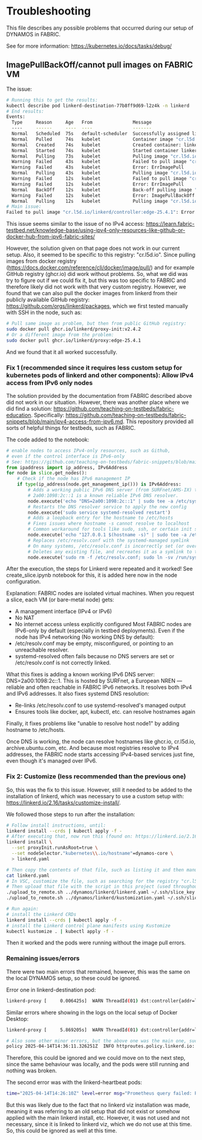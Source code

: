 # Troubleshooting
This file describes any possible problems that occurred during our setup of DYNAMOS in FABRIC.

See for more information: https://kubernetes.io/docs/tasks/debug/


## ImagePullBackOff/cannot pull images on FABRIC VM
The issue:
```sh
# Running this to get the results:
kubectl describe pod linkerd-destination-77b8ff9d69-l2z4k -n linkerd
# End results:
Events:
  Type     Reason     Age   From               Message
  ----     ------     ----  ----               -------
  Normal   Scheduled  75s   default-scheduler  Successfully assigned linkerd/linkerd-destination-7cb9f86857-zf4dq to dynamos-core
  Normal   Pulled     74s   kubelet            Container image "cr.l5d.io/linkerd/proxy-init:v2.4.2" already present on machine
  Normal   Created    74s   kubelet            Created container: linkerd-init
  Normal   Started    74s   kubelet            Started container linkerd-init
  Normal   Pulling    73s   kubelet            Pulling image "cr.l5d.io/linkerd/proxy:edge-25.4.1"
  Warning  Failed     43s   kubelet            Failed to pull image "cr.l5d.io/linkerd/proxy:edge-25.4.1": Error response from daemon: Get "https://cr.l5d.io/v2/": net/http: TLS handshake timeout
  Warning  Failed     43s   kubelet            Error: ErrImagePull
  Normal   Pulling    43s   kubelet            Pulling image "cr.l5d.io/linkerd/controller:edge-25.4.1"
  Warning  Failed     12s   kubelet            Failed to pull image "cr.l5d.io/linkerd/controller:edge-25.4.1": Error response from daemon: Get "https://cr.l5d.io/v2/": net/http: TLS handshake timeout
  Warning  Failed     12s   kubelet            Error: ErrImagePull
  Normal   BackOff    12s   kubelet            Back-off pulling image "cr.l5d.io/linkerd/controller:edge-25.4.1"
  Warning  Failed     12s   kubelet            Error: ImagePullBackOff
  Normal   Pulling    12s   kubelet            Pulling image "cr.l5d.io/linkerd/policy-controller:edge-25.4.1"
# Main issue:
Failed to pull image "cr.l5d.io/linkerd/controller:edge-25.4.1": Error response from daemon: Get "https://cr.l5d.io/v2/": net/http: TLS handshake timeout
```
This issue seems similar to the issue of no IPv4 access: https://learn.fabric-testbed.net/knowledge-base/using-ipv4-only-resources-like-github-or-docker-hub-from-ipv6-fabric-sites/

However, the solution given on that page does not work in our current setup. Also, it seemed to be specific to this registry: "cr.l5d.io". Since pulling images from docker registry (https://docs.docker.com/reference/cli/docker/image/pull/) and for example GitHub registry (ghcr.io) did work without problems. So, what we did was try to figure out if we could fix it, but this was too specific to FABRIC and therefore likely did not work with that very custom registry. However, we found that we can also pull the docker images from linkerd from their publicly available GitHub registry: https://github.com/orgs/linkerd/packages, which we first tested manually with SSH in the node, such as:
```sh
# Pull same image as problem, but then from public GitHub registry:
sudo docker pull ghcr.io/linkerd/proxy-init:v2.4.2
# Or a different image from the problem:
sudo docker pull ghcr.io/linkerd/proxy:edge-25.4.1
```
And we found that it all worked successfully. 

### Fix 1 (recommended since it requires less custom setup for kubernetes pods of linkerd and other components): Allow IPv4 access from IPv6 only nodes
The solution provided by the documentation from FABRIC described above did not work in our situation. However, there was another place where we did find a solution: https://github.com/teaching-on-testbeds/fabric-education. Specifically: https://github.com/teaching-on-testbeds/fabric-snippets/blob/main/ipv4-access-from-ipv6.md. This repository provided all sorts of helpful things for testbeds, such as FABRIC.

The code added to the notebook:
```py
# enable nodes to access IPv4-only resources, such as Github,
# even if the control interface is IPv6-only
# See: https://github.com/teaching-on-testbeds/fabric-snippets/blob/main/ipv4-access-from-ipv6.md
from ipaddress import ip_address, IPv6Address
for node in slice.get_nodes():
    # Check if the node has IPv6 management IP
    if type(ip_address(node.get_management_ip())) is IPv6Address:
        # Adds a working public IPv6 DNS server (from SURFnet/AMS-IX) to the systemd-resolved config file:
        # 2a00:1098:2c::1 is a known reliable IPv6 DNS resolver.
        node.execute('echo "DNS=2a00:1098:2c::1" | sudo tee -a /etc/systemd/resolved.conf')
        # Restarts the DNS resolver service to apply the new config
        node.execute('sudo service systemd-resolved restart')
        # Adds a loopback entry for the hostname to /etc/hosts
        # Fixes issues where hostname -s cannot resolve to localhost
        # Common workaround for tools like sudo, ssh, or certain init systems that rely on hostname resolution
        node.execute('echo "127.0.0.1 $(hostname -s)" | sudo tee -a /etc/hosts')
        # Replaces /etc/resolv.conf with the systemd-managed symlink
        # On many systems, /etc/resolv.conf is incorrectly set (or overwritten by cloud-init). This command:
        # Deletes any existing file, and recreates it as a symlink to the correct DNS config managed by systemd-resolved
        node.execute('sudo rm -f /etc/resolv.conf; sudo ln -sv /run/systemd/resolve/resolv.conf /etc/resolv.conf')
```
After the execution, the steps for Linkerd were repeated and it worked! See create_slice.ipynb notebook for this, it is added here now in the node configuration.

Explanation:
FABRIC nodes are isolated virtual machines. When you request a slice, each VM (or bare-metal node) gets:
- A management interface (IPv4 or IPv6)
- No NAT
- No internet access unless explicitly configured
Most FABRIC nodes are IPv6-only by default (especially in testbed deployments). Even if the node has IPv4 networking (No working DNS by default):
- /etc/resolv.conf may be empty, misconfigured, or pointing to an unreachable resolver.
- systemd-resolved often fails because no DNS servers are set or /etc/resolv.conf is not correctly linked.

What this fixes is adding a known working IPv6 DNS server: DNS=2a00:1098:2c::1. This is hosted by SURFnet, a European NREN — reliable and often reachable in FABRIC IPv6 networks. It resolves both IPv4 and IPv6 addresses. It also fixes systemd DNS resolution:
- Re-links /etc/resolv.conf to use systemd-resolved's managed output
- Ensures tools like docker, apt, kubectl, etc. can resolve hostnames again

Finally, it fixes problems like "unable to resolve host node1" by adding hostname to /etc/hosts.

Once DNS is working, the node can resolve hostnames like ghcr.io, cr.l5d.io, archive.ubuntu.com, etc. And because most registries resolve to IPv4 addresses, the FABRIC node starts accessing IPv4-based services just fine, even though it's managed over IPv6.

### Fix 2: Customize (less recommended than the previous one)
So, this was the fix to this issue. However, still it needed to be added to the installation of linkerd, which was necessary to use a custom setup with: https://linkerd.io/2.16/tasks/customize-install/.

We followed those steps to run after the installation:
```sh
# Follow install instructions, until:
linkerd install --crds | kubectl apply -f -
# After executing that, now run this (found on: https://linkerd.io/2.16/tasks/customize-install/):
linkerd install \
  --set proxyInit.runAsRoot=true \
  --set nodeSelector."kubernetes\\.io/hostname"=dynamos-core \
  > linkerd.yaml

# Then copy the contents of that file, such as listing it and then manually copying that and pasting it in VSC in linkerd.yaml for example:
cat linkerd.yaml
# In VSC, customize the file, such as searching for the registry "cr.l5d.io" and replacing it with the corresponding images from the public GitHub repository.
# Then upload that file with the script in this project (used throughout the README.md in this folder), such as (replace IP of course in the ssh_config file below if necessary):
./upload_to_remote.sh ../dynamos/linkerd/linkerd.yaml ~/.ssh/slice_key ../fabric_config/ssh_config_upload_script ubuntu dynamos-node "~/DYNAMOS"
./upload_to_remote.sh ../dynamos/linkerd/kustomization.yaml ~/.ssh/slice_key ../fabric_config/ssh_config_upload_script ubuntu dynamos-node "~/DYNAMOS"

# Run again:
# install the Linkerd CRDs
linkerd install --crds | kubectl apply -f -
# install the Linkerd control plane manifests using Kustomize
kubectl kustomize . | kubectl apply -f -
```
Then it worked and the pods were running without the image pull errors.

### Remaining issues/errors
There were two main errors that remained, however, this was the same on the local DYNAMOS setup, so these could be ignored.

Error one in linkerd-destination pod:
```sh
linkerd-proxy [     0.006425s]  WARN ThreadId(01) dst:controller{addr=localhost:8086}:endpoint{addr=127.0.0.1:8086}: linkerd_reconnect: Failed to connect error=endpoint 127.0.0.1:8086: Connection refused ( ││ os error 111) error.sources=[Connection refused (os error 111)]
```
Similar errors where showing in the logs on the local setup of Docker Desktop:
```sh
linkerd-proxy [     5.869205s]  WARN ThreadId(01) dst:controller{addr=localhost:8086}:endpoint{addr=127.0.0.1:8086}: linkerd_reconnect: Failed to connect error=endpoint 127.0.0.1:8086: Connection refused ( ││ os error 111) error.sources=[Connection refused (os error 111)] 

# Also some other minor errors, but the above one was the main one, such as:
policy 2025-04-14T14:36:11.326251Z  INFO httproutes.policy.linkerd.io: kubert::errors: stream failed error=error returned by apiserver during watch: The resourceVersion for the provided watch is too old.:  ││ Expired
```
Therefore, this could be ignored and we could move on to the next step, since the same behaviour was locally, and the pods were still running and nothing was broken.

The second error was with the linkerd-heartbeat pods:
```sh
time="2025-04-14T14:26:10Z" level=error msg="Prometheus query failed: Post \"http://prometheus.linkerd-viz.svc.cluster.local:9090/api/v1/query\": dial tcp: lookup prometheus.linkerd-viz.svc.cluster.local o ││ n 10.96.0.10:53: no such host"
```
But this was likely due to the fact that no linkerd viz installation was made, meaning it was referring to an old setup that did not exist or somehow applied with the main linkerd install, etc. However, it was not used and not necessary, since it is linked to linkerd viz, which we do not use at this time. So, this could be ignored as well at this time. 